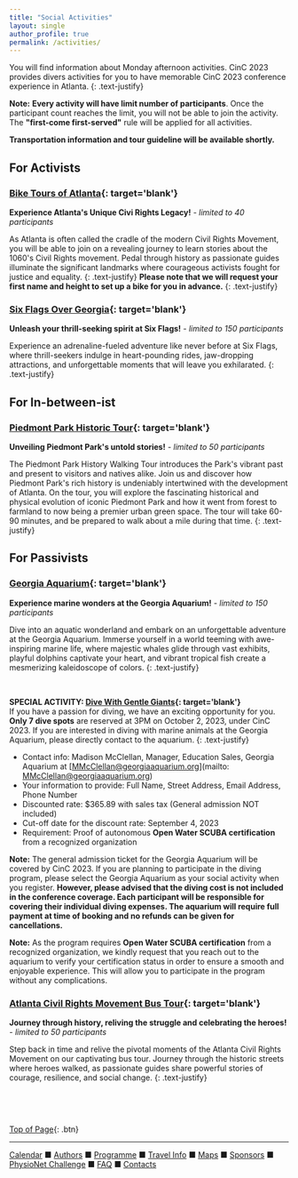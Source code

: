 ```yaml
---
title: "Social Activities"
layout: single
author_profile: true
permalink: /activities/
---
```

<a name="top"></a>
You will find information about Monday afternoon activities. CinC 2023 provides divers activities for you to have memorable CinC 2023 conference experience in Atlanta. 
{: .text-justify}
<p class="notice--warning">
	<strong>Note:</strong> <strong>Every activity will have limit number of participants</strong>. Once the participant count reaches the limit, you will not be able to join the activity. The <strong>"first-come first-served"</strong> rule will be applied for all activities.</p>

**Transportation information and tour guideline will be available shortly.**

## For Activists

### [Bike Tours of Atlanta](https://biketoursatl.com/){: target='blank'} 

**Experience Atlanta's Unique Civi Rights Legacy!** - *limited to 40 participants*

As Atlanta is often called the cradle of the modern Civil Rights Movement, you will be able to join on a revealing journey to learn stories about the 1060's Civil Rights movement. Pedal through history as passionate guides illuminate the significant landmarks where courageous activists fought for justice and equality.
{: .text-justify}
**Please note that we will request your first name and height to set up a bike for you in advance.**
{: .text-justify}
 

### [Six Flags Over Georgia](https://www.sixflags.com/overgeorgia?utm_source=googlebusinessprofile&utm_medium=organic&utm_campaign=Google+Business+Profile){: target='blank'}

**Unleash your thrill-seeking spirit at Six Flags!** - *limited to 150 participants*

Experience an adrenaline-fueled adventure like never before at Six Flags, where thrill-seekers indulge in heart-pounding rides, jaw-dropping attractions, and unforgettable moments that will leave you exhilarated.
{: .text-justify}

## For In-between-ist
### [Piedmont Park Historic Tour](https://piedmontpark.org/){: target='blank'}

**Unveiling Piedmont Park's untold stories!** - *limited to 50 participants*

The Piedmont Park History Walking Tour introduces the Park's vibrant past and present to visitors and natives alike. Join us and discover how Piedmont Park's rich history is undeniably intertwined with the development of Atlanta. On the tour, you will explore the fascinating historical and physical evolution of iconic Piedmont Park and how it went from forest to farmland to now being a premier urban green space. The tour will take 60-90 minutes, and be prepared to walk about a mile during that time.
{: .text-justify}

## **For Passivists**
### [Georgia Aquarium](https://www.georgiaaquarium.org/){: target='blank'}

**Experience marine wonders at the Georgia Aquarium!** - *limited to 150 participants*

Dive into an aquatic wonderland and embark on an unforgettable adventure at the Georgia Aquarium. Immerse yourself in a world teeming with awe-inspiring marine life, where majestic whales glide through vast exhibits, playful dolphins captivate your heart, and vibrant tropical fish create a mesmerizing kaleidoscope of colors.
{: .text-justify}

&nbsp;

**SPECIAL ACTIVITY: [Dive With Gentle Giants](https://www.georgiaaquarium.org/experience/journey-with-gentle-giants-dive/){: target='blank'}**\
If you have a passion for diving, we have an exciting opportunity for you. **Only 7 dive spots** are reserved at 3PM on October 2, 2023, under CinC 2023. If you are interested in diving with marine animals at the Georgia Aquarium, please directly contact to the aquarium.
{: .text-justify}
-  Contact info: Madison McClellan, Manager, Education Sales, Georgia Aquarium at [MMcClellan@georgiaaquarium.org](mailto: MMcClellan@georgiaaquarium.org)
- Your information to provide: Full Name, Street Address, Email Address, Phone Number
- Discounted rate: $365.89 with sales tax (General admission NOT included)
- Cut-off date for the discount rate: September 4, 2023 
- Requirement: Proof of autonomous **Open Water SCUBA certification** from a recognized organization
<p class="notice--warning">
	<strong>Note:</strong> The general admission ticket for the Georgia Aquarium will be covered by CinC 2023. If you are planning to participate in the diving program, please select the Georgia Aquarium as your social activity when you register. <strong>However, please advised that the diving cost is not included in the conference coverage. Each participant will be responsible for covering their individual diving expenses. The aquarium will require full payment at time of booking and no refunds can be given for cancellations.</strong></p>
<p class="notice--warning">
	<strong>Note:</strong> As the program requires <strong>Open Water SCUBA certification</strong> from a recognized organization, we kindly request that you reach out to the aquarium to verify your certification status in order to ensure a smooth and enjoyable experience. This will allow you to participate in the program without any complications.</p>

### [Atlanta Civil Rights Movement Bus Tour](https://www.greatexplorationtoursatlanta.com/){: target='blank'}

**Journey through history, reliving the struggle and celebrating the heroes!** - *limited to 50 participants*

Step back in time and relive the pivotal moments of the Atlanta Civil Rights Movement on our captivating bus tour. Journey through the historic streets where heroes walked, as passionate guides share powerful stories of courage, resilience, and social change.
{: .text-justify}

&nbsp;

&nbsp;

[Top of Page](#top){: .btn}

---

[Calendar](../dates/) &#9632; [Authors](../authors) &#9632; [Programme](../programme/) &#9632; [Travel Info](../travel/) &#9632; [Maps](../map) &#9632; [Sponsors](../sponsors/) &#9632; [PhysioNet Challenge](../challenge/) &#9632; [FAQ](../faq/) &#9632; [Contacts](../contact/)